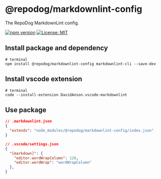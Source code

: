 # @repodog/markdownlint-config

The RepoDog MarkdownLint config.

[![npm version](https://badge.fury.io/js/%40repodog%2Fmarkdownlint-config.svg)](https://badge.fury.io/js/%40repodog%2Fmarkdownlint-config)
[![License: MIT](https://img.shields.io/badge/License-MIT-yellow.svg)](LICENSE)

## Install package and dependency

```shell
# terminal
npm install @repodog/markdownlint-config markdownlint-cli --save-dev
```

## Install vscode extension

```shell
# terminal
code --install-extension DavidAnson.vscode-markdownlint
```

## Use package

```json
// .markdownlint.json
{
  "extends": "node_modules/@repodog/markdownlint-config/index.json"
}
```

```json
// .vscode/settings.json
{
  "[markdown]": {
    "editor.wordWrapColumn": 120,
    "editor.wordWrap": "wordWrapColumn"
  },
}
```
